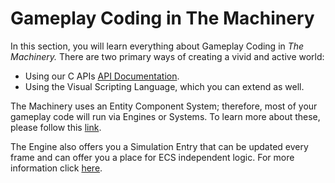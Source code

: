 # Gameplay Coding in The Machinery

In this section, you will learn everything about Gameplay Coding in *The Machinery.* There are two primary ways of creating a vivid and active world:

- Using our C APIs [API Documentation]({{docs}}apidoc.html).
- Using the Visual Scripting Language, which you can extend as well.

The Machinery uses an Entity Component System; therefore, most of your gameplay code will run via Engines or Systems. To learn more about these, please follow this [link]({{base_url}}/the_machinery_book/ecs/index.html).



The Engine also offers you a Simulation Entry that can be updated every frame and can offer you a place for ECS independent logic. For more information click [here]({{base_url}}/the_machinery_book/gameplay_coding/simulate_entry.html).